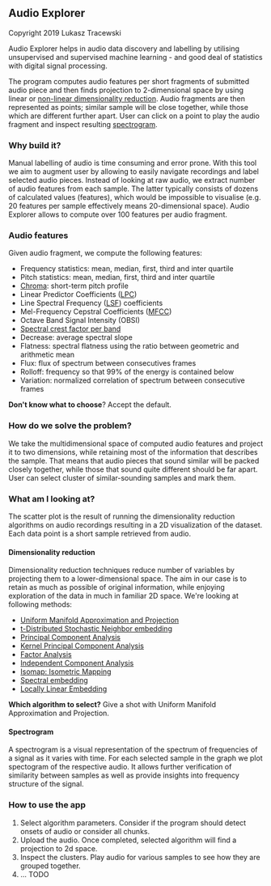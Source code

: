 ## Audio Explorer

Copyright 2019 Lukasz Tracewski

Audio Explorer helps in audio data discovery and labelling by utilising unsupervised and supervised machine learning - and good deal of statistics with digital signal processing.

The program computes audio features per short fragments of submitted audio piece and then finds projection to 2-dimensional space by using linear or [non-linear dimensionality reduction](https://en.wikipedia.org/wiki/Nonlinear_dimensionality_reduction). Audio fragments are then represented as points; similar sample will be close together, while those which are different further apart. User can click on a point to play the audio fragment and inspect resulting [spectrogram](https://en.wikipedia.org/wiki/Spectrogram). 

### Why build it?

Manual labelling of audio is time consuming and error prone. With this tool we aim to augment user by allowing to easily navigate recordings and label selected audio pieces. Instead of looking at raw audio, we extract number of audio features from each sample. The latter typically consists of dozens of calculated values (features), which would be impossible to visualise (e.g. 20 features per sample effectively means 20-dimensional space). Audio Explorer allows to compute over 100 features per audio fragment.

### Audio features

Given audio fragment, we compute the following features:
* Frequency statistics: mean, median, first, third and inter quartile 
* Pitch statistics: mean, median, first, third and inter quartile
* [Chroma](https://en.wikipedia.org/wiki/Chroma_feature): short-term pitch profile 
* Linear Predictor Coefficients ([LPC](https://en.wikipedia.org/wiki/Linear_predictive_coding))
* Line Spectral Frequency ([LSF](https://en.wikipedia.org/wiki/Line_spectral_pairs)) coefficients 
* Mel-Frequency Cepstral Coefficients ([MFCC](https://en.wikipedia.org/wiki/Mel-frequency_cepstrum))
* Octave Band Signal Intensity (OBSI)
* [Spectral crest factor per band](https://en.wikipedia.org/wiki/Crest_factor)
* Decrease: average spectral slope
* Flatness: spectral flatness using the ratio between geometric and arithmetic mean
* Flux: flux of spectrum between consecutives frames
* Rolloff: frequency so that 99% of the energy is contained below
* Variation: normalized correlation of spectrum between consecutive frames

**Don't know what to choose**? Accept the default. 


### How do we solve the problem?
We take the multidimensional space of computed audio features and project it to two dimensions, while retaining most of the information that describes the sample. That means that audio pieces that sound similar will be packed closely together, while those that sound quite different should be far apart. User can select cluster of similar-sounding samples and mark them.

### What am I looking at?
The scatter plot is the result of running the dimensionality reduction algorithms on audio recordings resulting in a 2D visualization of the dataset. Each data point is a short sample retrieved from audio. 


#### Dimensionality reduction
Dimensionality reduction techniques reduce number of variables by projecting them to a lower-dimensional space. The aim in our case is to retain as much as possible of original information, while enjoying exploration of the data in much in familiar 2D space. We're looking at following methods:
* [Uniform Manifold Approximation and Projection](https://arxiv.org/pdf/1802.03426)
* [t-Distributed Stochastic Neighbor embedding](https://en.wikipedia.org/wiki/T-distributed_stochastic_neighbor_embedding)
* [Principal Component Analysis](https://en.wikipedia.org/wiki/Principal_component_analysis)
* [Kernel Principal Component Analysis](https://en.wikipedia.org/wiki/Kernel_principal_component_analysis)
* [Factor Analysis](https://en.wikipedia.org/wiki/Factor_analysis)
* [Independent Component Analysis](https://en.wikipedia.org/wiki/Independent_component_analysis)
* [Isomap: Isometric Mapping](https://en.wikipedia.org/wiki/Isomap)
* [Spectral embedding](https://en.wikipedia.org/wiki/Spectral_clustering)
* [Locally Linear Embedding](https://cs.nyu.edu/~roweis/lle/papers/lleintro.pdf)

**Which algorithm to select?** Give a shot with Uniform Manifold Approximation and Projection.


#### Spectrogram
A spectrogram is a visual representation of the spectrum of frequencies of a signal as it varies with time. For each selected sample in the graph we plot spectogram of the respective audio. It allows further verification of similarity between samples as well as provide insights into frequency structure of the signal.
 

### How to use the app
1. Select algorithm parameters. Consider if the program should detect onsets of audio or consider all chunks.
2. Upload the audio. Once completed, selected algorithm will find a projection to 2d space.
3. Inspect the clusters. Play audio for various samples to see how they are grouped together.
4. ... TODO
